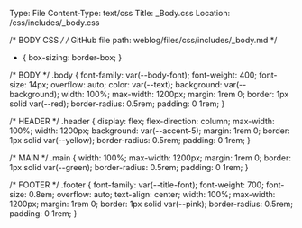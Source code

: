 Type: File
Content-Type: text/css
Title: _Body.css
Location: /css/includes/_body.css

/* BODY CSS */
/* GitHub file path:
weblog/files/css/includes/_body.md */
* {
  box-sizing: border-box;
}

/* BODY */
.body {
  font-family: var(--body-font);
  font-weight: 400;
  font-size: 14px;
  overflow: auto;
  color: var(--text);
  background: var(--background);
  width: 100%;
  max-width: 1200px;
  margin: 1rem 0;
  border: 1px solid var(--red);
  border-radius: 0.5rem;
  padding: 0 1rem;
}

/* HEADER */
.header {
  display: flex;
  flex-direction: column;
  max-width: 100%;
  width: 1200px;
  background: var(--accent-5);
  margin: 1rem 0;
  border: 1px solid var(--yellow);
  border-radius: 0.5rem;
  padding: 0 1rem;
}

/* MAIN */
.main {
  width: 100%;
  max-width: 1200px;
  margin: 1rem 0;
  border: 1px solid var(--green);
  border-radius: 0.5rem;
  padding: 0 1rem;
}

/* FOOTER */
.footer {
  font-family: var(--title-font);
  font-weight: 700;
  font-size: 0.8em;
  overflow: auto;
  text-align: center;
  width: 100%;
  max-width: 1200px;
  margin: 1rem 0;
  border: 1px solid var(--pink);
  border-radius: 0.5rem;
  padding: 0 1rem;
}
